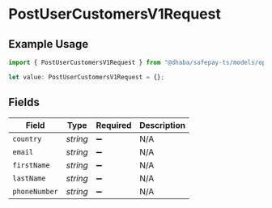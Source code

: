 # PostUserCustomersV1Request

## Example Usage

```typescript
import { PostUserCustomersV1Request } from "@dhaba/safepay-ts/models/operations";

let value: PostUserCustomersV1Request = {};
```

## Fields

| Field              | Type               | Required           | Description        |
| ------------------ | ------------------ | ------------------ | ------------------ |
| `country`          | *string*           | :heavy_minus_sign: | N/A                |
| `email`            | *string*           | :heavy_minus_sign: | N/A                |
| `firstName`        | *string*           | :heavy_minus_sign: | N/A                |
| `lastName`         | *string*           | :heavy_minus_sign: | N/A                |
| `phoneNumber`      | *string*           | :heavy_minus_sign: | N/A                |